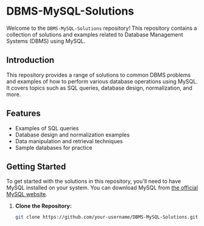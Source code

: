 # DBMS-MySQL-Solutions

Welcome to the `DBMS-MySQL-Solutions` repository! This repository contains a collection of solutions and examples related to Database Management Systems (DBMS) using MySQL.

## Introduction

This repository provides a range of solutions to common DBMS problems and examples of how to perform various database operations using MySQL. It covers topics such as SQL queries, database design, normalization, and more.

## Features

- Examples of SQL queries
- Database design and normalization examples
- Data manipulation and retrieval techniques
- Sample databases for practice

## Getting Started

To get started with the solutions in this repository, you'll need to have MySQL installed on your system. You can download MySQL from [the official MySQL website](https://dev.mysql.com/downloads/).

1. **Clone the Repository:**

   ```bash
   git clone https://github.com/your-username/DBMS-MySQL-Solutions.git
